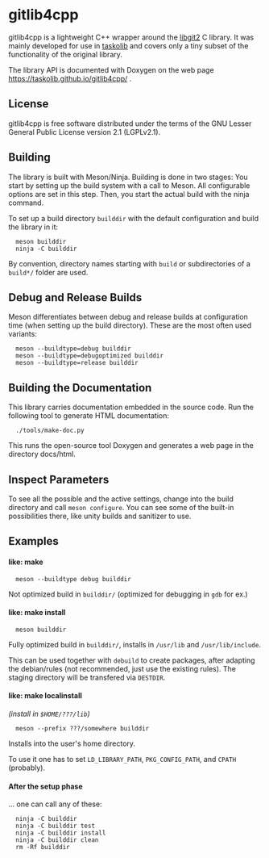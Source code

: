 gitlib4cpp
==========

gitlib4cpp is a lightweight C++ wrapper around the [libgit2](https://libgit2.org/) C
library. It was mainly developed for use in
[taskolib](https://taskolib.github.io/taskolib/) and covers only a tiny subset of the
functionality of the original library.

The library API is documented with Doxygen on the web page
https://taskolib.github.io/gitlib4cpp/ .

License
-------
gitlib4cpp is free software distributed under the terms of the GNU Lesser General Public
License version 2.1 (LGPLv2.1).

Building
--------
The library is built with Meson/Ninja. Building is done in two stages: You start by
setting up the build system with a call to Meson. All configurable options are set in this
step. Then, you start the actual build with the ninja command.

To set up a build directory `builddir` with the default configuration and build the
library in it:

      meson builddir
      ninja -C builddir

By convention, directory names starting with `build` or subdirectories of a `build*/` folder
are used.

Debug and Release Builds
------------------------
Meson differentiates between debug and release builds at configuration time (when setting
up the build directory). These are the most often used variants:

      meson --buildtype=debug builddir
      meson --buildtype=debugoptimized builddir
      meson --buildtype=release builddir

Building the Documentation
--------------------------
This library carries documentation embedded in the source code. Run the following tool
to generate HTML documentation:

      ./tools/make-doc.py

This runs the open-source tool Doxygen and generates a web page in the directory
docs/html.

Inspect Parameters
------------------
To see all the possible and the active settings, change into the build directory and call
`meson configure`. You can see some of the built-in possibilities there, like unity builds
and sanitizer to use.

Examples
--------

#### like: make

      meson --buildtype debug builddir

Not optimized build in `builddir/` (optimized for debugging in `gdb` for ex.)

#### like: make install

      meson builddir

Fully optimized build in `builddir/`, installs in `/usr/lib` and
`/usr/lib/include`.

This can be used together with `debuild` to create packages, after
adapting the debian/rules (not recommended, just use the existing rules).
The staging directory will be transfered via `DESTDIR`.

#### like: make localinstall
_(install in `$HOME/???/lib`)_

      meson --prefix ???/somewhere builddir

Installs into the user's home directory.

To use it one has to set `LD_LIBRARY_PATH`, `PKG_CONFIG_PATH`, and `CPATH` (probably).

#### After the setup phase

... one can call any of these:

      ninja -C builddir
      ninja -C builddir test
      ninja -C builddir install
      ninja -C builddir clean
      rm -Rf builddir
